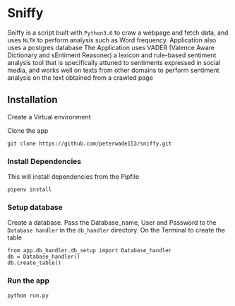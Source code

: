# Sniffy
Sniffy is a script built with ```Python3.6``` to craw a webpage and fetch data, and uses ```NLTK``` to perform analysis such as Word frequency. Application also uses a postgres database
The Application uses VADER (Valence Aware Dictionary and sEntiment Reasoner) a lexicon and rule-based sentiment analysis tool that is specifically attuned to sentiments expressed in social media, and works well on texts from other domains to perform sentiment analysis on the text obtained from a crawled page

## Installation
Create a Virtual environment

Clone the app
```
git clone https://github.com/peterwade153/sniffy.git
```

### Install Dependencies
This will install dependencies from the Pipfile
```
pipenv install
```

### Setup database
Create a database. Pass the Database_name, User and Password to the ```Database handler``` in the ```db_handler``` directory. On the Terminal to create the table
```
from app.db_handler.db_setup import Database_handler
db = Database_handler()
db.create_table()
```

### Run the app
```
python run.py
```